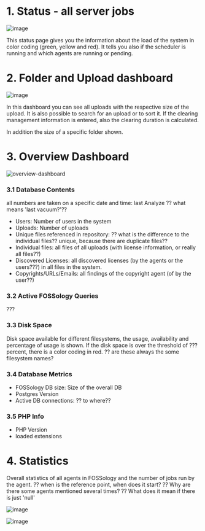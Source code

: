 # 1. Status - all server jobs

![image](https://github.com/fossology/fossology/assets/9692764/45617229-50d7-475e-94ca-a0e98d342684)

This status page gives you the information about the load of the system in color coding (green, yellow and red).
It tells you also if the scheduler is running and which agents are running or pending.

# 2. Folder and Upload dashboard

![image](https://github.com/fossology/fossology/assets/9692764/4bc465fe-f268-4664-9c39-52b9b074b434)

In this dashboard you can see all uploads with the respective size of the upload. It is also possible to search for an upload or to sort it.
If the clearing management information is entered, also the clearing duration is calculated.

In addition the size of a specific folder shown.

# 3. Overview Dashboard

![overview-dashboard](https://github.com/fossology/fossology/assets/9692764/7cab63f0-e9f2-46e7-b2eb-acea7c5b9b70)

### 3.1 Database Contents

all numbers are taken on a specific date and time: last Analyze
?? what means 'last vacuum?'??

* Users: Number of users in the system
* Uploads: Number of uploads
* Unique files referenced in repository: ?? what is the difference to the individual files?? unique, because there are duplicate files??
* Individual files: all files of all uploads (with license information, or really all files??)
* Discovered Licenses: all discovered licenses (by the agents or the users???) in all files in the system.
* Copyrights/URLs/Emails: all findings of the copyright agent (of by the user??)

### 3.2 Active FOSSology Queries
???

### 3.3 Disk Space
Disk space available for different filesystems, the usage, availability and percentage of usage is shown.
If the disk space is over the threshold of ??? percent, there is a color coding in red.
?? are these always the some filesystem names?

### 3.4 Database Metrics
* FOSSology DB size: Size of the overall DB
* Postgres Version
* Active DB connections: ?? to where??

### 3.5 PHP Info
* PHP Version
* loaded extensions

# 4. Statistics
Overall statistics of all agents in FOSSology and the number of jobs run by the agent.
?? when is the reference point, when does it start?
?? Why are there some agents mentioned several times?
?? What does it mean if there is just 'null'

![image](https://github.com/fossology/fossology/assets/9692764/c5aa0115-2897-4757-ab12-cf633244030b)

![image](https://github.com/fossology/fossology/assets/9692764/3794bbde-c832-45a7-97e4-ff2164d46330)

